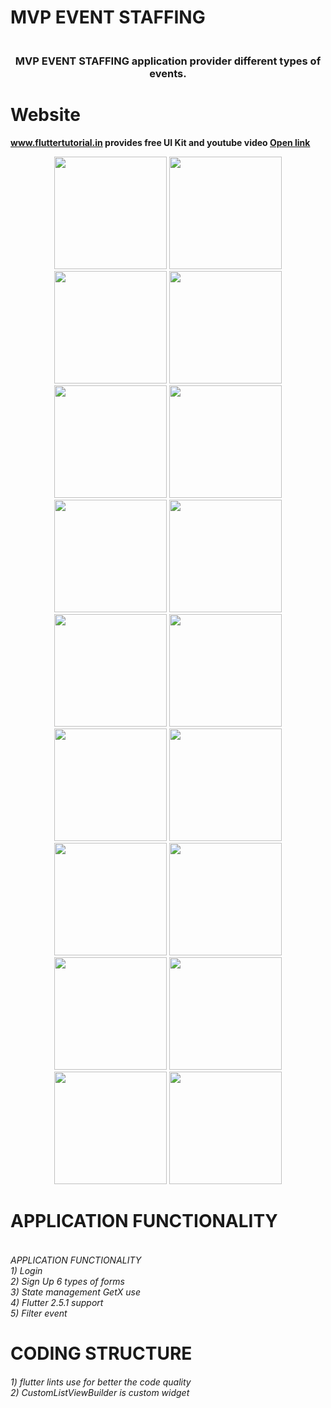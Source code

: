 # MVP EVENT STAFFING

<h3 align="center">
    <br> 
    MVP EVENT STAFFING application provider different types of events. 
</h3>

# Website
**www.fluttertutorial.in provides free UI Kit and youtube video [Open link](https://www.youtube.com/watch?v=5wPts2eIfF4)**

<p align="center">
  <img alt="" src="screenshot\mvpevent_1.png" width="180"/>
  <img alt="" src="screenshot\mvpevent_2.png" width="180"/>
  <img alt="" src="screenshot\mvpevent_3.png" width="180"/>
  <img alt="" src="screenshot\mvpevent_4.png" width="180"/>
  <img alt="" src="screenshot\mvpevent_5.png" width="180"/>
  <img alt="" src="screenshot\mvpevent_6.png" width="180"/>
  <img alt="" src="screenshot\mvpevent_7.png" width="180"/>
  <img alt="" src="screenshot\mvpevent_8.png" width="180"/>
  <img alt="" src="screenshot\mvpevent_9.png" width="180"/>
  <img alt="" src="screenshot\mvpevent_10.png" width="180"/>
  <img alt="" src="screenshot\mvpevent_11.png" width="180"/>
  <img alt="" src="screenshot\mvpevent_12.png" width="180"/>
  <img alt="" src="screenshot\mvpevent_13.png" width="180"/>
  <img alt="" src="screenshot\mvpevent_14.png" width="180"/>
  <img alt="" src="screenshot\mvpevent_15.png" width="180"/>
  <img alt="" src="screenshot\mvpevent_16.png" width="180"/>
  <img alt="" src="screenshot\mvpevent_17.png" width="180"/>
  <img alt="" src="screenshot\mvpevent_18.png" width="180"/>
</p>

# APPLICATION FUNCTIONALITY
<h6>
    <br>
    APPLICATION FUNCTIONALITY <br>
    1) Login <br>
    2) Sign Up 6 types of forms <br>
    3) State management GetX use<br>
    4) Flutter 2.5.1 support <br>
    5) Filter event <br>
</h6>

# CODING STRUCTURE
<h6>
    1) flutter lints use for better the code quality<br>
    2) CustomListViewBuilder is custom widget<br>
</h6>

